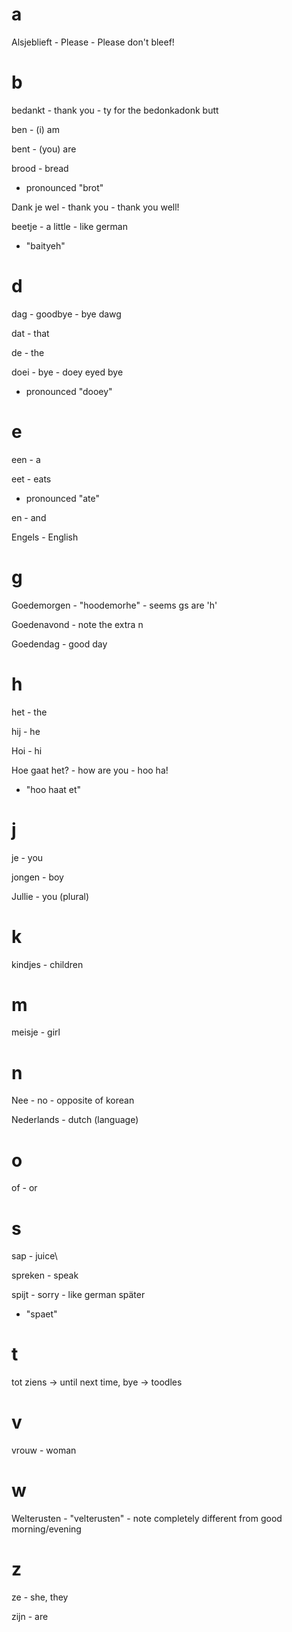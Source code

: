 # a

Alsjeblieft - Please - Please don't bleef!

# b

bedankt - thank you - ty for the bedonkadonk butt

ben - (i) am

bent - (you) are

brood - bread
- pronounced "brot"

Dank je wel - thank you - thank you well!

beetje - a little - like german
- "baityeh"

# d

dag - goodbye - bye dawg

dat - that

de - the

doei - bye - doey eyed bye
  - pronounced "dooey"

# e

een - a

eet - eats
- pronounced "ate"

en - and

Engels - English

# g

Goedemorgen - "hoodemorhe" - seems gs are 'h'

Goedenavond - note the extra n

Goedendag - good day

# h

het - the

hij - he

Hoi - hi

Hoe gaat het? - how are you - hoo ha!
- "hoo haat et"

# j

je - you

jongen - boy

Jullie - you (plural)

# k

kindjes - children

# m

meisje - girl

# n

Nee - no - opposite of korean

Nederlands - dutch (language)

# o

of - or

# s

sap - juice\

spreken - speak

spijt - sorry - like german später
- "spaet"

# t

tot ziens -> until next time, bye -> toodles

# v

vrouw - woman

# w

Welterusten - "velterusten" - note completely different from good morning/evening

# z

ze - she, they

zijn - are